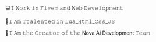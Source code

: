 💻𝙸 𝚆𝚘𝚛𝚔 𝚒𝚗 𝙵𝚒𝚟𝚎𝚖 𝚊𝚗𝚍 𝚆𝚎𝚋 𝙳𝚎𝚟𝚎𝚕𝚘𝚙𝚖𝚎𝚗𝚝

🔨𝙸 𝙰𝚖 𝚃𝚝𝚊𝚕𝚎𝚗𝚝𝚎𝚍 𝚒𝚗 𝙻𝚞𝚊_𝙷𝚝𝚖𝚕_𝙲𝚜𝚜_𝙹𝚂

👑𝙸 𝙰𝚖 𝚝𝚑𝚎 𝙲𝚛𝚎𝚊𝚝𝚘𝚛 𝚘𝚏 𝚝𝚑𝚎 Nova Ai Development 𝚃𝚎𝚊𝚖
